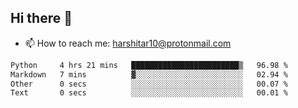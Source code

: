 ## Hi there 👋
- 📫 How to reach me: harshitar10@protonmail.com  
<!--START_SECTION:waka-->

```txt
Python     4 hrs 21 mins   ████████████████████████▒   96.98 %
Markdown   7 mins          ▓░░░░░░░░░░░░░░░░░░░░░░░░   02.94 %
Other      0 secs          ░░░░░░░░░░░░░░░░░░░░░░░░░   00.07 %
Text       0 secs          ░░░░░░░░░░░░░░░░░░░░░░░░░   00.01 %
```

<!--END_SECTION:waka-->

<!--
**hharshitarora/hharshitarora** is a ✨ _special_ ✨ repository because its `README.md` (this file) appears on your GitHub profile.

Here are some ideas to get you started:

- 🔭 I’m currently working on ...
- 🌱 I’m currently learning ...
- 👯 I’m looking to collaborate on ...
- 🤔 I’m looking for help with ...
- 💬 Ask me about ...
- 📫 How to reach me: ...
- 😄 Pronouns: ...
- ⚡ Fun fact: ...
-->
